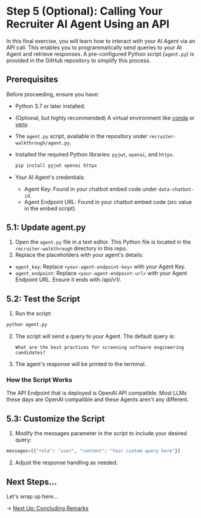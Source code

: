 # Step 5 (Optional): Calling Your Recruiter AI Agent Using an API

In this final exercise, you will learn how to interact with your AI Agent via an API call. This enables you to programmatically send queries to your AI Agent and retrieve responses. A pre-configured Python script (`agent.py`) is provided in the GitHub repository to simplify this process.

## Prerequisites

Before proceeding, ensure you have:

- Python 3.7 or later installed.
- (Optional, but highly recommended) A virtual environment like [conda](https://docs.anaconda.com/miniconda/install/#quick-command-line-install) or [venv](https://docs.python.org/3/library/venv.html).
- The `agent.py` script, available in the repository under `recruiter-walkthrough/agent.py`.
- Installed the required Python libraries: `pyjwt`, `openai`, and `httpx`.

  ```bash
  pip install pyjwt openai httpx
  ```

- Your AI Agent's credentials:

  - Agent Key: Found in your chatbot embed code under `data-chatbot-id`.
  - Agent Endpoint URL: Found in your chatbot embed code (src value in the embed script).

## 5.1: Update agent.py

1. Open the `agent.py` file in a text editor. This Python file is located in the `recruiter-walkthrough` directory in this repo.
2. Replace the placeholders with your agent's details:

  - `agent_key`: Replace `<your-agent-endpoint-key>` with your Agent Key.
  - `agent_endpoint`: Replace `<your-agent-endpoint-url>` with your Agent Endpoint URL. Ensure it ends with /api/v1/.

## 5.2: Test the Script

1. Run the script:

  ```bash
  python agent.py
  ```

2. The script will send a query to your Agent. The default query is:

    ```
    What are the best practices for screening software engineering candidates?
    ```

3. The agent's response will be printed to the terminal.

### How the Script Works

The API Endpoint that is deployed is OpenAI API compatible. Most LLMs these days are OpenAI compatible and these Agents aren't any different.

## 5.3: Customize the Script

1. Modify the messages parameter in the script to include your desired query:

  ```python
  messages=[{"role": "user", "content": "Your custom query here"}]
  ```

2. Adjust the response handling as needed.

## Next Steps...

Let's wrap up here...

→ [Next Up: Concluding Remarks](./FINISH.md)
